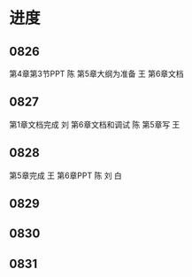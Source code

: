 # 进度

## 0826

第4章第3节PPT 陈
第5章大纲为准备 王
第6章文档

## 0827

第1章文档完成 刘
第6章文档和调试 陈
第5章写 王

## 0828

第5章完成 王
第6章PPT 陈 刘 白

## 0829

## 0830

## 0831
